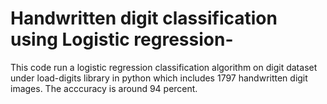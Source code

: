 # Handwritten digit classification using Logistic regression-


This code run a logistic regression classification algorithm on digit dataset under load-digits library in python which includes 1797 handwritten digit images.
The acccuracy is around 94 percent.
